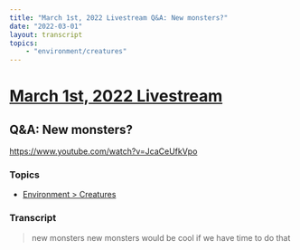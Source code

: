 ```yaml
---
title: "March 1st, 2022 Livestream Q&A: New monsters?"
date: "2022-03-01"
layout: transcript
topics:
    - "environment/creatures"
---
```

# [March 1st, 2022 Livestream](../2022-03-01.md)
## Q&A: New monsters?
https://www.youtube.com/watch?v=JcaCeUfkVpo

### Topics
* [Environment > Creatures](../topics/environment/creatures.md)

### Transcript

> new monsters new monsters would be cool if we have time to do that
